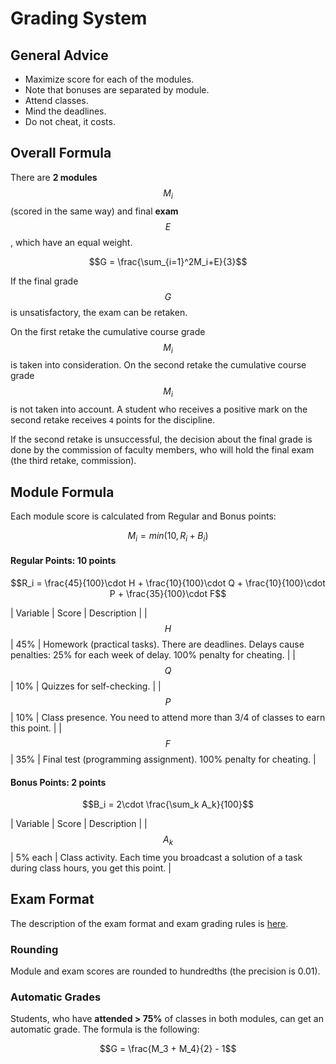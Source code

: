 <!---
The JavaScript code below is needed to support rendering of TeX formulas in GitHub Pages.

See this for kramdown:
https://mikelove.wordpress.com/2015/07/01/how-to-use-latex-math-in-rmd-to-display-properly-on-github-pages/
https://varunagrawal.github.io/2018/03/27/latex
https://stackoverflow.com/questions/26275645/how-to-support-latex-in-github-pages

This is a guideline to render formulas:
https://coderoad.ru/49970549/Проблема-рендеринга-некоторого-синтаксиса-latex-в-MathJax-с-Jekyll-на-github
-->
<script type="text/javascript" async
  src="https://cdnjs.cloudflare.com/ajax/libs/mathjax/2.7.5/MathJax.js?config=TeX-AMS-MML_HTMLorMML">
  MathJax.Hub.Config({
    tex2jax: {
      inlineMath: [['$$','$$'], ['\\(','\\)']],
      processEscapes: true
    }
  });
</script>
 
<!--- The present text is based on https://uneex.ru/HSE/RatingFormula -->

# Grading System

## General Advice

 * Maximize score for each of the modules.
 * Note that bonuses are separated by module.
 * Attend classes.
 * Mind the deadlines.
 * Do not cheat, it costs.

## Overall Formula

There are __2 modules__ $$M_i$$ (scored in the same way) and final __exam__ $$E$$,
which have an equal weight.

$$G = \frac{\sum_{i=1}^2M_i+E}{3}$$

If the final grade $$G$$ is unsatisfactory, the exam can be retaken.

On the first retake the cumulative course grade $$M_i$$ is taken into consideration.
On the second retake the cumulative course grade $$M_i$$ is not taken into account.
A student who receives a positive mark on the second retake receives `4` points for the discipline.

If the second retake is unsuccessful, the decision about the final grade
is done by the commission of faculty members, who will hold the final exam (the third retake, commission).   

## Module Formula

Each module score is calculated from Regular and Bonus points:

$$M_i = min(10, R_i + B_i)$$

#### Regular Points: 10 points

$$R_i = \frac{45}{100}\cdot H + \frac{10}{100}\cdot Q + \frac{10}{100}\cdot P + \frac{35}{100}\cdot F$$

| Variable | Score | Description |
| $$H$$    | 45%   | Homework (practical tasks). There are deadlines. Delays cause penalties: 25% for each week of delay. 100% penalty for cheating. |
| $$Q$$    | 10%   | Quizzes for self-checking. |
| $$P$$    | 10%   | Class presence. You need to attend more than 3/4 of classes to earn this point. |
| $$F$$    | 35%   | Final test (programming assignment). 100% penalty for cheating. |

#### Bonus Points: 2 points

$$B_i = 2\cdot \frac{\sum_k A_k}{100}$$

| Variable | Score   | Description |
| $$A_k$$  | 5% each | Class activity. Each time you broadcast a solution of a task during class hours, you get this point. |

## Exam Format

The description of the exam format and exam grading rules is [here](exam_2021.md).

### Rounding

Module and exam scores are rounded to hundredths (the precision is 0.01).

### Automatic Grades

Students, who have __attended > 75%__ of classes in both modules, can get an automatic grade.
The formula is the following:

$$G = \frac{M_3 + M_4}{2} - 1$$
